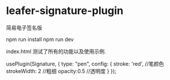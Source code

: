 # leafer-signature-plugin
简易电子签名版

npm run install 
npm run dev

index.html  测试了所有的功能以及使用示例.


usePlugin(Signature, {
    type: "pen",
    config: {
        stroke: 'red', //笔颜色
        strokeWidth: 2 //粗细
        opacity:0.5 //透明度
    }
});
